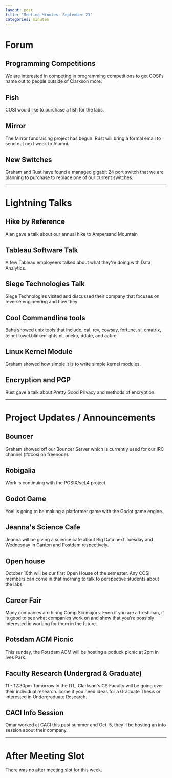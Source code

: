 ```yaml
---
layout: post
title: "Meeting Minutes: September 23"
categories: minutes
---
```


# Forum

## Programming Competitions
We are interested in competing in programming competitions to get COSI's name out
to people outside of Clarkson more.

## Fish
COSI would like to purchase a fish for the labs.

## Mirror
The Mirror fundraising project has begun. Rust will bring a formal email to send
out next week to Alumni.

## New Switches
Graham and Rust have found a managed gigabit 24 port switch that we are planning
to purchase to replace one of our current switches.

---

# Lightning Talks

## Hike by Reference
Alan gave a talk about our annual hike to Ampersand Mountain

## Tableau Software Talk
A few Tableau employeers talked about what they're doing with Data Analytics.

## Siege Technologies Talk
Siege Technologies visited and discussed their company that focuses on reverse engineering and
how they 

## Cool Commandline tools
Baha showed unix tools that include, cal, rev, cowsay, fortune, sl, cmatrix,
telnet towel.blinkenlights.nl, oneko, ddate, and aafire.

## Linux Kernel Module
Graham showed how simple it is to write simple kernel modules. 

## Encryption and PGP
Rust gave a talk about Pretty Good Privacy and methods of encryption.

---

# Project Updates / Announcements

## Bouncer
Graham showed off our Bouncer Server which is currently used for our IRC channel
(##cosi on freenode). 

## Robigalia
Work is continuing with the POSIX/seL4 project.

## Godot Game
Yoel is going to be making a platformer game with the Godot game engine.

## Jeanna's Science Cafe
Jeanna will be giving a science cafe about Big Data next Tuesday and Wednesday
in Canton and Postdam respectively.

## Open house
October 10th will be our first Open House of the semester. Any COSI members can
come in that morning to talk to perspective students about the labs.

## Career Fair
Many companies are hiring Comp Sci majors. Even if you are a freshman, it is good
to see what companies work on and show that you're possibly interested in working
for them in the future.

## Potsdam ACM Picnic
This sunday, the Potsdam ACM will be hosting a potluck picnic at 2pm in Ives Park.

## Faculty Research (Undergrad & Graduate)
11 - 12:30pm Tomorrow in the ITL, Clarkson's CS Faculty will be going over their
individual research. come if you need ideas for a Graduate Thesis or interested
in Undergraduate Research.

## CACI Info Session
Omar worked at CACI this past summer and Oct. 5, they'll be hosting an info session
about their company.

---

# After Meeting Slot
There was no after meeting slot for this week.
